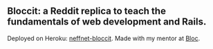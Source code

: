 ## Bloccit: a Reddit replica to teach the fundamentals of web development and Rails.

Deployed on Heroku: [neffnet-bloccit](https://git.heroku.com/neffnet-bloccit.git).
Made with my mentor at [Bloc](http://bloc.io).
